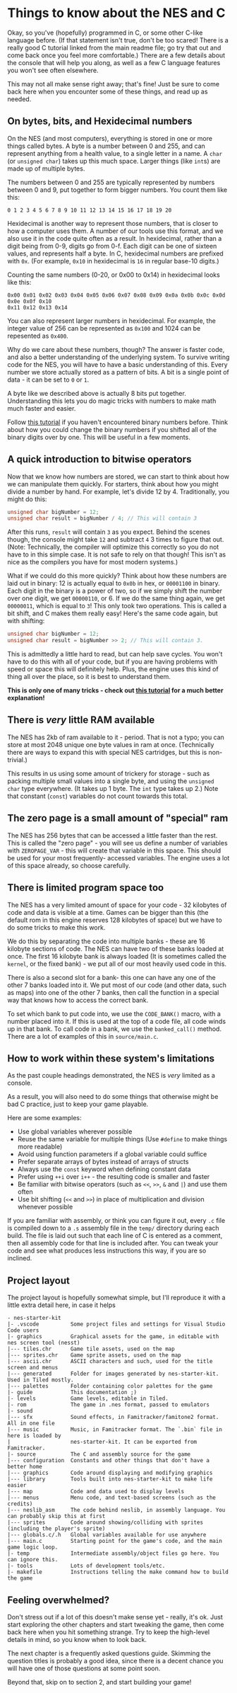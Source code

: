# Things to know about the NES and C

Okay, so you've (hopefully) programmed in C, or some other C-like language before. 
(If that statement isn't true, don't be too scared! There is a really good C tutorial
linked from the main readme file; go try that out and come back once you feel more
comfortable.) There are a few details about the console that will help you along,
as well as a few C language features you won't see often elsewhere. 

This may not all make sense right away; that's fine! Just be sure to come back here
when you encounter some of these things, and read up as needed.

## On bytes, bits, and Hexidecimal numbers

On the NES (and most computers), everything is stored in one or more things called
bytes. A byte is a number between 0 and 255, and can represent anything from a health
value, to a single letter in a name. A `char` (or `unsigned char`) takes up this
much space. Larger things (like `int`s) are made up of multiple bytes.

The numbers between 0 and 255 are typically represented by numbers between 0 and
9, put together to form bigger numbers. You count them like this:
```
0 1 2 3 4 5 6 7 8 9 10 11 12 13 14 15 16 17 18 19 20 
```

Hexidecimal is another way to represent those numbers, that is closer to how a 
computer uses them.  A number of our tools use this format, and we also use 
it in the code quite often as a result. In hexidecimal, rather than a digit being 
from 0-9, digits go from 0-f. Each digit can be one of sixteen values, and represents 
half a byte. In C, hexidecimal numbers are prefixed with `0x`. (For example, 
`0x10` in hexidecimal is `16` in regular base-10 digits.)

Counting the same numbers (0-20, or 0x00 to 0x14) in hexidecimal looks like this: 

```
0x00 0x01 0x02 0x03 0x04 0x05 0x06 0x07 0x08 0x09 0x0a 0x0b 0x0c 0x0d 0x0e 0x0f 0x10
0x11 0x12 0x13 0x14
```

You can also represent larger numbers in hexidecimal. For example, the integer value
of 256 can be represented as `0x100` and 1024 can be repesented as `0x400`.


Why do we care about these numbers, though? The answer is faster code, and also a better
understanding of the underlying system. To survive writing code for the NES, you will have
to have a basic understanding of this. Every number we store actually stored as a pattern of
bits. A bit is a single point of data - it can be set to `0` or `1`. 

A byte like we described above is actually 8 bits put together. Understanding this lets you
do magic tricks with numbers to make math much faster and easier. 

Follow [this tutorial](http://www.purplemath.com/modules/numbbase.htm) if you haven't encountered
binary numbers before. Think about how you could change the binary numbers if you shifted all 
of the binary digits over by one. This will be useful in a few moments.

## A quick introduction to bitwise operators

Now that we know how numbers are stored, we can start to think about how we can manipulate them
quickly. For starters, think about how you might divide a number by hand. For example, let's divide
12 by 4. Traditionally, you might do this: 

```c
unsigned char bigNumber = 12;
unsigned char result = bigNumber / 4; // This will contain 3
```

After this runs, `result` will contain `3` as you expect. Behind the scenes though, the console
might take `12` and subtract `4` 3 times to figure that out. (Note: Technically, the compiler will optimize 
this correctly so you do not have to in this simple case. It is not safe to rely on that though! This isn't 
as nice as the compilers you have for most modern systems.)

What if we could do this more quickly? Think about how these numbers are laid out in binary: 
12 is actually equal to `0x0b` in hex, or `00001100` in binary. Each digit in the binary is a power of two, 
so if we simply shift the number over one digit, we get `00000110`, or 6. If we do the same thing again,
we get `00000011`, which is equal to `3`! This only took two operations. This is called a bit shift, and C
makes them really easy! Here's the same code again, but with shifting: 

```c
unsigned char bigNumber = 12;
unsigned char result = bigNumber >> 2; // This will contain 3.
```

This is admittedly a little hard to read, but can help save cycles. You won't have to do this with all
of your code, but if you are having problems with speed or space this will definitely help. Plus, the engine
uses this kind of thing all over the place, so it is best to understand them.

**This is only one of many tricks - check out [this tutorial](https://www.cprogramming.com/tutorial/bitwise_operators.html) for a much better explanation!**

## There is *very* little RAM available

The NES has 2kb of ram available to it - period. That is not a typo; you can store
at most 2048 unique one byte values in ram at once. (Technically there are ways to 
expand this with special NES cartridges, but this is non-trivial.)

This results in us using some amount of trickery for storage - such as packing multiple
small values into a single byte, and using the `unsigned char` type everywhere. (It takes
up 1 byte. The `int` type takes up 2.) Note that constant (`const`) variables do not count
towards this total.

## The zero page is a small amount of "special" ram

The NES has 256 bytes that can be accessed a little faster than the rest. This is called
the "zero page" - you will see us define a number of variables with `ZEROPAGE_VAR` - this
will create that variable in this space. This should be used for your most frequently-
accessed variables. The engine uses a lot of this space already, so choose carefully.

## There is limited program space too

The NES has a very limited amount of space for your code - 32 kilobytes of code and data
is visible at a time. Games can be bigger than this (the default rom in this engine 
reserves 128 kilobytes of space) but we have to do some tricks to make this work. 

We do this by separating the code into multiple banks - these are 16 kilobyte sections
of code. The NES can have two of these banks loaded at once. The first 16 kilobyte bank
is always loaded (It is sometimes called the `kernel`, or the fixed bank) - we put all 
of our most heavily used code in this. 

There is also a second slot for a bank- this one can have any one of the other 7 
banks loaded into it. We put most of our code (and other data, such as maps) into one 
of the other 7 banks, then call the function in a special way that knows how to access 
the correct bank.

To set which bank to put code into, we use the `CODE_BANK()` macro, with a number
placed into it. If this is used at the top of a code file, all code winds up in that
bank. To call code in a bank, we use the `banked_call()` method. There are a lot of
examples of this in `source/main.c`.

## How to work within these system's limitations

As the past couple headings demonstrated, the NES is _very_ limited as a console. 

As a result, you will also need to do some things that otherwise might be bad C 
practice, just to keep your game playable. 

Here are some examples: 
- Use global variables wherever possible
- Reuse the same variable for multiple things (Use `#define` to make things more readable)
- Avoid using function parameters if a global variable could suffice
- Prefer separate arrays of bytes instead of arrays of structs
- Always use the `const` keyword when defining constant data
- Prefer using `++i` over `i++` - the resulting code is smaller and faster
- Be familiar with bitwise operators (such as `<<`, `>>`, `&` and `|`) and use them often
- Use bit shifting (`<<` and `>>`) in place of multiplication and division whenever possible

If you are familiar with assembly, or think you can figure it out, every `.c` file is compiled
down to a `.s` assembly file in the `temp/` directory during each build. The file is laid out
such that each line of C is entered as a comment, then all assembly code for that line is
included after. You can tweak your code and see what produces less instructions this way, if
you are so inclined.

## Project layout

The project layout is hopefully somewhat simple, but I'll reproduce it with a
little extra detail here, in case it helps

```
- nes-starter-kit
|- .vscode          Some project files and settings for Visual Studio Code users
|- graphics         Graphical assets for the game, in editable with nes screen tool (nesst)
|--- tiles.chr      Game tile assets, used on the map
|--- sprites.chr    Game sprite assets, used on the map
|--- ascii.chr      ASCII characters and such, used for the title screen and menus
|--- generated      Folder for images generated by nes-starter-kit. Used in Tiled mostly.
|--- palettes       Folder containing color palettes for the game
|- guide            This documentation ;)
|- levels           Game levels, editable in Tiled.
|- rom              The game in .nes format, passed to emulators
|- sound            
|--- sfx            Sound effects, in Famitracker/famitone2 format. All in one file
|--- music          Music, in Famitracker format. The `.bin` file in here is loaded by
|                   nes-starter-kit. It can be exported from Famitracker.
|- source           The C and assembly source for the game
|--- configuration  Constants and other things that don't have a better home
|--- graphics       Code around displaying and modifying graphics
|--- library        Tools built into nes-starter-kit to make life easier
|--- map            Code and data used to display levels 
|--- menus          Menu code, and text-based screens (such as the credits)
|--- neslib_asm     The code behind neslib, in assembly language. You can probably skip this at first
|--- sprites        Code around showing/colliding with sprites (including the player's sprite)
|--- globals.c/.h   Global variables available for use anywhere
|--- main.c         Starting point for the game's code, and the main game logic loop.
|- temp             Intermediate assembly/object files go here. You can ignore this.
|- tools            Lots of development tools/etc. 
|- makefile         Instructions telling the make command how to build the game
```

## Feeling overwhelmed?

Don't stress out if a lot of this doesn't make sense yet - really, it's ok. Just
start exploring the other chapters and start tweaking the game, then come back
here when you hit something strange. Try to keep the high-level details in mind,
so you know when to look back. 

The next chapter is a frequently asked questions guide. Skimming the question
titles is probably a good idea, since there is a decent chance you will have
one of those questions at some point soon. 

Beyond that, skip on to section 2, and start building your game!